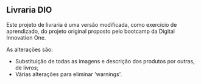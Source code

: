 ## Livraria DIO

Este projeto de livraria é uma versão modificada, como exercício de aprendizado, do projeto original proposto pelo bootcamp da Digital Innovation One.

As alterações são:

- Substituição de todas as imagens e descrição dos produtos por outras, de livros;
- Várias alterações para eliminar 'warnings'.